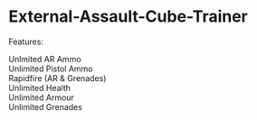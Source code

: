 # External-Assault-Cube-Trainer

Features:

Unlmited AR Ammo 
<br />Unlimited Pistol Ammo 
<br />Rapidfire (AR & Grenades) 
<br />Unlimited Health 
<br />Unlimited Armour 
<br />Unlimited Grenades

